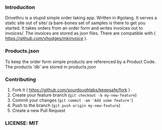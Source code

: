 
### Introduciton

Drivethru is a stupid simple order taking app.  Written in #golang.  It serves a static site out of site/ (a bare-bones set of samples is there to get you started.  It takes orders from an order form and writes invoices out to invoices/.  The invoices are stored as json files.  There are compatible with ( https://github.com/vhodges/mkinvoice ).

### Products.json

To keep the order form simple products are referenced by a Product Code. The products 'db' are stored in products.json

### Contributing

1. Fork it ( https://github.com/sourdoughlabs/keepsafe/fork )
2. Create your feature branch (`git checkout -b my-new-feature`)
3. Commit your changes (`git commit -am 'Add some feature'`)
4. Push to the branch (`git push origin my-new-feature`)
5. Create a new Pull Request

### LICENSE: MIT




